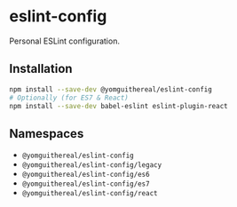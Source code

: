 # eslint-config

Personal ESLint configuration.

## Installation

```bash
npm install --save-dev @yomguithereal/eslint-config
# Optionally (for ES7 & React)
npm install --save-dev babel-eslint eslint-plugin-react
```

## Namespaces

* `@yomguithereal/eslint-config`
* `@yomguithereal/eslint-config/legacy`
* `@yomguithereal/eslint-config/es6`
* `@yomguithereal/eslint-config/es7`
* `@yomguithereal/eslint-config/react`
